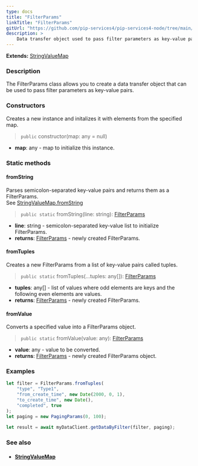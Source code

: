 ```yaml
---
type: docs
title: "FilterParams"
linkTitle: "FilterParams"
gitUrl: "https://github.com/pip-services4/pip-services4-node/tree/main/pip-services4-data-node"
description: > 
    Data transfer object used to pass filter parameters as key-value pairs.
---
```


**Extends:** [StringValueMap](../string_value_map)

### Description

The FilterParams class allows you to create a data transfer object that can be used to pass filter parameters as key-value pairs.


### Constructors
Creates a new instance and initalizes it with elements from the specified map.

> `public` constructor(map: any = null)

- **map**: any - map to initialize this instance.


### Static methods

#### fromString
Parses semicolon-separated key-value pairs and returns them as a FilterParams.  
See [StringValueMap.fromString](../string_value_map/#fromstring)

> `public static` fromString(line: string): [FilterParams]()

- **line**: string - semicolon-separated key-value list to initialize FilterParams.
- **returns**: [FilterParams]() - newly created FilterParams.


#### fromTuples
Creates a new FilterParams from a list of key-value pairs called tuples.

> `public static` fromTuples(...tuples: any[]): [FilterParams]()

- **tuples**: any[] - list of values where odd elements are keys and the following even elements are values.
- **returns**: [FilterParams]() - newly created FilterParams.


#### fromValue
Converts a specified value into a FilterParams object.

> `public static` fromValue(value: any): [FilterParams]()

- **value**: any - value to be converted.
- **returns**: [FilterParams]() - newly created FilterParams object.


### Examples
```typescript
let filter = FilterParams.fromTuples(
    "type", "Type1",
    "from_create_time", new Date(2000, 0, 1),
    "to_create_time", new Date(),
    "completed", true
);
let paging = new PagingParams(0, 100);
    
let result = await myDataClient.getDataByFilter(filter, paging);

```

### See also
- #### [StringValueMap](../../../commons/data/string_value_map)
